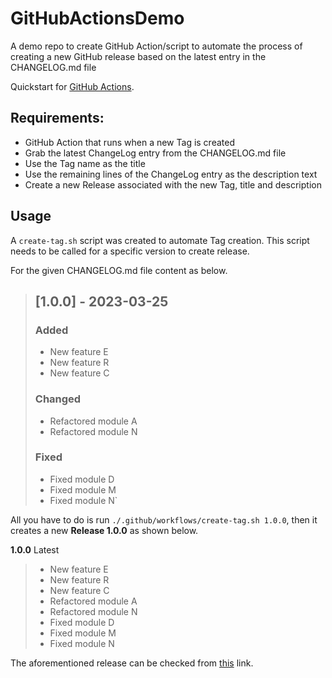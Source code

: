 # GitHubActionsDemo

A demo repo to create GitHub Action/script to automate the process of creating a new GitHub release based on the latest entry in the CHANGELOG.md file

Quickstart for [GitHub Actions](https://docs.github.com/en/actions/quickstart "this").

## Requirements:

- GitHub Action that runs when a new Tag is created
- Grab the latest ChangeLog entry from the CHANGELOG.md file
- Use the Tag name as the title
- Use the remaining lines of the ChangeLog entry as the description text
- Create a new Release associated with the new Tag, title and description

## Usage

A `create-tag.sh` script was created to automate Tag creation. This script needs to be called for a specific version to create release.

For the given CHANGELOG.md file content as below.

> ## [1.0.0] - 2023-03-25
> ### Added
> - New feature E
> - New feature R
> - New feature C
> ### Changed
> - Refactored module A
> - Refactored module N
> ### Fixed
> - Fixed module D
> - Fixed module M
> - Fixed module N`

All you have to do is run `./.github/workflows/create-tag.sh 1.0.0`, then it creates a new **Release 1.0.0** as shown below.

**1.0.0** Latest
> - New feature E
> - New feature R
> - New feature C
> - Refactored module A
> - Refactored module N
> - Fixed module D
> - Fixed module M
> - Fixed module N

The aforementioned release can be checked from [this](https://github.com/dumanqm/GitHubActionsDemo/releases/tag/1.0.0 "this") link.
